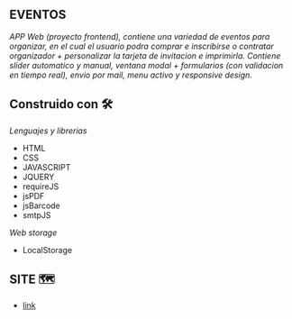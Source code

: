 ## EVENTOS

_APP Web (proyecto frontend), contiene una variedad de eventos para organizar,
en el cual el usuario podra comprar e inscribirse o contratar organizador + personalizar la tarjeta de invitacion e imprimirla.
Contiene slider automatico y manual, ventana modal + formularios (con validacion en tiempo real), envio por mail, menu activo y responsive design._

## Construido con 🛠️

_Lenguajes y librerias_

* HTML
* CSS
* JAVASCRIPT
* JQUERY
* requireJS
* jsPDF
* jsBarcode
* smtpJS

_Web storage_

* LocalStorage

## SITE 🗺️

* [link](https://site-eventos.netlify.app/)






